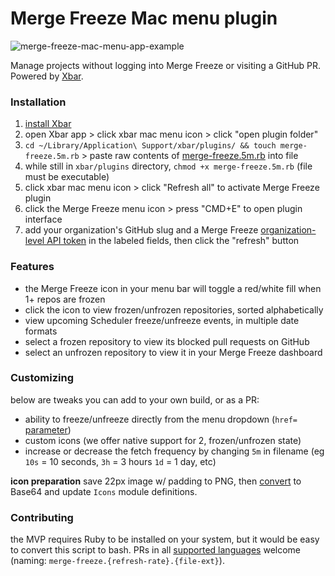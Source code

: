 # Merge Freeze Mac menu plugin

![merge-freeze-mac-menu-app-example](https://user-images.githubusercontent.com/3083888/188286665-131e3cb8-9b1d-45e2-af4a-2852201c334e.png)

Manage projects without logging into Merge Freeze or visiting a GitHub PR. Powered by [Xbar](https://xbarapp.com/).

### Installation

1. [install Xbar](https://xbarapp.com/dl)
2. open Xbar app > click xbar mac menu icon > click "open plugin folder"
3. `cd ~/Library/Application\ Support/xbar/plugins/ && touch merge-freeze.5m.rb` > paste raw contents of [merge-freeze.5m.rb](https://github.com/Merge-Freeze/mac-menu-plugin/blob/master/merge-freeze.5m.rb) into file
4. while still in `xbar/plugins` directory, `chmod +x merge-freeze.5m.rb` (file must be executable)
5. click xbar mac menu icon > click "Refresh all" to activate Merge Freeze plugin
6. click the Merge Freeze menu icon > press "CMD+E" to open plugin interface
7. add your organization's GitHub slug and a Merge Freeze [organization-level API token](https://docs.mergefreeze.com/web-api#organization-access-tokens-organizations-only) in the labeled fields, then click the "refresh" button

### Features

* the Merge Freeze icon in your menu bar will toggle a red/white fill when 1+ repos are frozen
* click the icon to view frozen/unfrozen repositories, sorted alphabetically
* view upcoming Scheduler freeze/unfreeze events, in multiple date formats
* select a frozen repository to view its blocked pull requests on GitHub
* select an unfrozen repository to view it in your Merge Freeze dashboard

### Customizing

below are tweaks you can add to your own build, or as a PR:

* ability to freeze/unfreeze directly from the menu dropdown (`href=` [parameter](https://github.com/matryer/xbar-plugins/blob/main/CONTRIBUTING.md#parameters))
* custom icons (we offer native support for 2, frozen/unfrozen state)
* increase or decrease the fetch frequency by changing `5m` in filename (eg `10s` = 10 seconds, `3h` = 3 hours `1d` = 1 day, etc)

**icon preparation**
save 22px image w/ padding to PNG, then [convert](https://www.base64-image.de/) to Base64 and update `Icons` module definitions.

### Contributing

the MVP requires Ruby to be installed on your system, but it would be easy to convert this script to bash. PRs in all [supported languages](https://github.com/matryer/xbar-plugins/blob/main/CONTRIBUTING.md#supported-languages) welcome (naming: `merge-freeze.{refresh-rate}.{file-ext}`).
